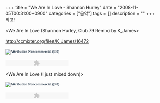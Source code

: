 +++
title = "We Are In Love - Shannon Hurley"
date = "2008-11-05T00:31:00+0900"
categories = ["음악"]
tags = []
description = ""
+++
<span class="copyright_entry" style="display:block;" title="We Are In Love - Shannon Hurley@@**@@http://shed.egloos.com/1831758"></span>최고!
<br>
<br>&lt;We Are In Love (Shannon Hurley, Club 79 Remix) by K_James&gt;
<br>
<br>
<a href="http://ccmixter.org/files/K_James/16472">http://ccmixter.org/files/K_James/16472</a>
<br>
<br>
<span class="Apple-style-span" style="border-collapse: separate; color: rgb(0, 0, 0); font-family: Verdana; font-size: 11px; font-style: normal; font-variant: normal; font-weight: normal; letter-spacing: normal; line-height: normal; orphans: 2; text-align: center; text-indent: 0px; text-transform: none; white-space: normal; widows: 2; word-spacing: 0px;"><a rel="license" href="http://creativecommons.org/licenses/by-nc/3.0/" title="Attribution Noncommercial  (3.0)" style="color: rgb(34, 51, 68); text-decoration: none; font-weight: bold;"><img title="Attribution Noncommercial  (3.0)" src="/attachment/1831758_1.png" style="border-width: 0px;"></a></span>
<br>
<br>
<object type="application/x-shockwave-flash" data="http://shed.elorion.com/player_mp3_maxi.swf" width="200" height="20"><param name="wmode" value="transparent"><param name="movie" value="http://shed.elorion.com/player_mp3_maxi.swf"><param name="FlashVars" value="mp3=http://shed.elorion.com/K_James_-_We_Are_In_Love_(Club_79_Remix).mp3&amp;showstop=1&amp;showinfo=1&amp;showvolume=1"></object>
<br>
<br>&lt;We Are In Love (I just mixed down)&gt;
<br>
<br>
<span class="Apple-style-span" style="border-collapse: separate; color: rgb(0, 0, 0); font-family: Verdana; font-size: 11px; font-style: normal; font-variant: normal; font-weight: normal; letter-spacing: normal; line-height: normal; orphans: 2; text-align: center; text-indent: 0px; text-transform: none; white-space: normal; widows: 2; word-spacing: 0px;"><a rel="license" href="http://creativecommons.org/licenses/by-nc/3.0/" title="Attribution Noncommercial  (3.0)" style="color: rgb(34, 51, 68); text-decoration: none; font-weight: bold;"><img title="Attribution Noncommercial  (3.0)" src="/attachment/1831758_2.png" style="border-width: 0px;"></a></span>
<br>
<br>
<object type="application/x-shockwave-flash" data="http://shed.elorion.com/player_mp3_maxi.swf" width="200" height="20"><param name="wmode" value="transparent"><param name="movie" value="http://shed.elorion.com/player_mp3_maxi.swf"><param name="FlashVars" value="mp3=http://shed.elorion.com/shannonsongs_-_We_Are_In_Love.mp3&amp;showstop=1&amp;showinfo=1&amp;showvolume=1"></object>
<br>
<br>
<br> 
<!--
       <rdf:RDF xmlns:rdf="http://www.w3.org/1999/02/22-rdf-syntax-ns#"
		    xmlns:dc="http://purl.org/dc/elements/1.1/"
		    xmlns:trackback="http://madskills.com/public/xml/rss/module/trackback/">
       <rdf:Description
	        rdf:about="http://shed.egloos.com/1831758"
	        dc:identifier="http://shed.egloos.com/1831758"
	        dc:title="We Are In Love - Shannon Hurley"
	        trackback:ping="http://shed.egloos.com/tb/1831758"/>
       </rdf:RDF>
       -->

<ul></ul>
